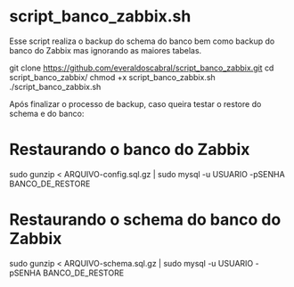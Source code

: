 # script_banco_zabbix.sh

Esse script realiza o backup do schema do banco bem como backup do banco do Zabbix mas ignorando as maiores tabelas.

git clone https://github.com/everaldoscabral/script_banco_zabbix.git
cd script_banco_zabbix/
chmod +x script_banco_zabbix.sh
./script_banco_zabbix.sh

Após finalizar o processo de backup, caso queira testar o restore do schema e do banco:

# Restaurando o banco do Zabbix #
sudo gunzip < ARQUIVO-config.sql.gz | sudo mysql -u USUARIO -pSENHA BANCO_DE_RESTORE

# Restaurando o schema do banco do Zabbix #
sudo gunzip < ARQUIVO-schema.sql.gz | sudo mysql -u USUARIO -pSENHA BANCO_DE_RESTORE
